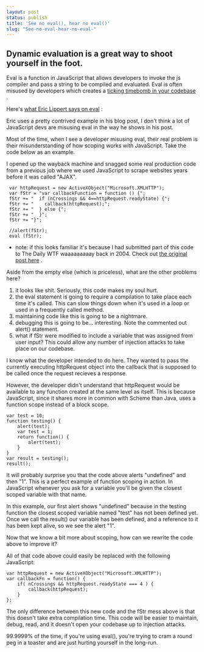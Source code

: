 ```yaml
---
layout: post
status: publish
title: 'See no eval(), hear no eval()'
slug: "See-no-eval-hear-no-eval-"
---
```


## Dynamic evaluation is a great way to shoot yourself in the foot.


Eval is a function in JavaScript that allows developers to invoke the js compiler and pass a string to be compiled and evaluated. Eval is often misused by developers which creates a&nbsp;[ticking timebomb in your codebase][1] .&nbsp;


Here&#39;s [what Eric Lippert says on eval][2] :

> 

Eric uses a pretty contrived example in his blog post, I don't think a lot of JavaScript devs are misusing eval in the way he shows in his post.


Most of the time, when I see a developer misusing eval, their real problem is their misunderstanding of how scoping works with JavaScript. Take the code below as an example.


I opened up the wayback machine and snagged some real production code from a previous job where we used JavaScript to scrape websites years before it was called "AJAX".


     var httpRequest = new ActiveXObject("Microsoft.XMLHTTP");
     var fStr = "var callbackFunction = function () {";
     fStr += "  if (nCrossings && 4==httpRequest.readyState) {";
     fStr += "    callback(httpRequest);";
     fStr += "  } else {";
     fStr += "  }";
     fStr += "}";

     //alert(fStr);
     eval (fStr);


* note: if this looks familiar it&#39;s because I had submitted part of this code to The Daily WTF waaaaaaaaay back in 2004. Check out&nbsp;[the original post here][3] .


Aside from the empty else (which is priceless), what are the other problems here?&nbsp;


 1. it looks like shit. Seriously, this code makes my soul hurt.
 2. the eval statement is going to require a compilation to take place each time it's called. This can slow things down when it's used in a loop or used in a frequently called method.
 3. maintaining code like this is going to be a nightmare.
 4. debugging this is going to be... interesting. Note the commented out alert() statement.
 5. what if fStr were modified to include a variable that was assigned from user input? This could allow any number of injection attacks to take place on our codebase.

I know what the developer intended to do here. They wanted to pass the currently executing httpRequest object into the callback that is supposed to be called once the request recieves a response.

However, the developer didn't understand that httpRequest would be available to any function created at the same level as itself. This is because JavaScript, since it shares more in common with Scheme than Java, uses a function scope instead of a block scope.


    var test = 10;
    function testing() {
        alert(test);
        var test = 1;
        return function() {
            alert(test);
        }
    }
    var result = testing();
    result();


It will probably surprise you that the code above alerts "undefined" and then "1". This is a perfect example of function scoping in action. In JavaScript whenever you ask for a variable you'll be given the closest scoped variable with that name.


In this example, our first alert shows "undefined" because in the testing function the closest scoped variable named "test" has not been defined yet. Once we call the result() our variable has been defined, and a reference to it has been kept alive, so we see the alert "1".


Now that we know a bit more about scoping, how can we rewrite the code above to improve it?


All of that code above could easily be replaced with the following JavaScript:


    var httpRequest = new ActiveXObject("Microsoft.XMLHTTP");
    var callbackFn = function() {
        if( nCrossings && httpRequest.readyState === 4 ) { 
            callback(httpRequest); 
        }
    };
    
The only difference between this new code and the fStr mess above is that this doesn't take extra compilation time. This code will be easier to maintain, debug, read, and it doesn't open your codebase up to injection attacks.

99.9999% of the time, if you're using eval(), you're trying to cram a round peg in a toaster and are just hurting yourself in the long-run.


  [1]: http://www.youtube.com/watch?v=8vxEimC3HME#t=1m14s
  [2]: http://blogs.msdn.com/b/ericlippert/archive/2003/11/01/53329.aspx
  [3]: http://thedailywtf.com/Comments/JavaScript_eval().aspx
